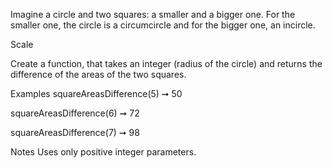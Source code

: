 Imagine a circle and two squares: a smaller and a bigger one. For the smaller one, the circle is a circumcircle and for the bigger one, an incircle.

Scale

Create a function, that takes an integer (radius of the circle) and returns the difference of the areas of the two squares.

Examples
squareAreasDifference(5) ➞ 50

squareAreasDifference(6) ➞ 72

squareAreasDifference(7) ➞ 98

Notes
Uses only positive integer parameters.